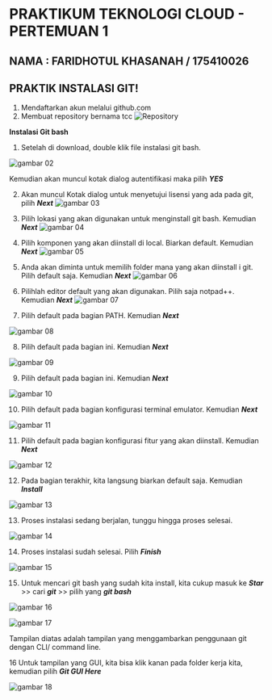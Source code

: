 # PRAKTIKUM TEKNOLOGI CLOUD - PERTEMUAN 1

## NAMA : FARIDHOTUL KHASANAH / 175410026
## PRAKTIK INSTALASI GIT!

1. Mendaftarkan akun melalui github.com
2. Membuat repository bernama tcc
![Repository](01.png)

**Instalasi Git bash**
1. Setelah di download, double klik file instalasi git bash. 

![gambar 02](02.png)

Kemudian akan muncul kotak dialog autentifikasi maka pilih _**YES**_

2. Akan muncul Kotak dialog untuk menyetujui lisensi yang ada pada git, pilih _**Next**_
![gambar 03](03.jpg)


3. Pilih lokasi yang akan digunakan untuk menginstall git bash. Kemudian _**Next**_
![gambar 04](04.jpg)


4. Pilih komponen yang akan diinstall di local. Biarkan default. Kemudian _**Next**_
![gambar 05](05.jpg)


5. Anda akan diminta untuk memilih folder mana yang akan diinstall i git. Pilih default saja. Kemudian _**Next**_
![gambar 06](06.jpg)


6. Pilihlah editor default yang akan digunakan. Pilih saja notpad++. Kemudian _**Next**_
![gambar 07](07.jpg)


7. Pilih default pada bagian PATH. Kemudian _**Next**_

![gambar 08](08.jpg)


8. Pilih default pada bagian ini. Kemudian _**Next**_

![gambar 09](09.jpg)


9. Pilih default pada bagian ini. Kemudian _**Next**_

![gambar 10](10.jpg)


10. Pilih default pada bagian konfigurasi terminal emulator. Kemudian _**Next**_

![gambar 11](11.jpg)


11. Pilih default pada bagian konfigurasi fitur yang akan diinstall. Kemudian _**Next**_

![gambar 12](12.jpg)


12. Pada bagian terakhir, kita langsung biarkan default saja. Kemudian _**Install**_

![gambar 13](13.jpg)


13. Proses instalasi sedang berjalan, tunggu hingga proses selesai.

![gambar 14](14.jpg)


14. Proses instalasi sudah selesai. Pilih _**Finish**_

![gambar 15](15.jpg)


15. Untuk mencari git bash yang sudah kita install, kita cukup masuk ke _**Star**_ >> cari _**git**_ >> pilih yang _**git bash**_

![gambar 16](16.jpg)

![gambar 17](17.jpg)

Tampilan diatas adalah tampilan yang menggambarkan penggunaan git dengan CLI/ command line. 


16 Untuk tampilan yang GUI, kita bisa klik kanan pada folder kerja kita, kemudian pilih _**Git GUI Here**_

![gambar 18](18.jpg)